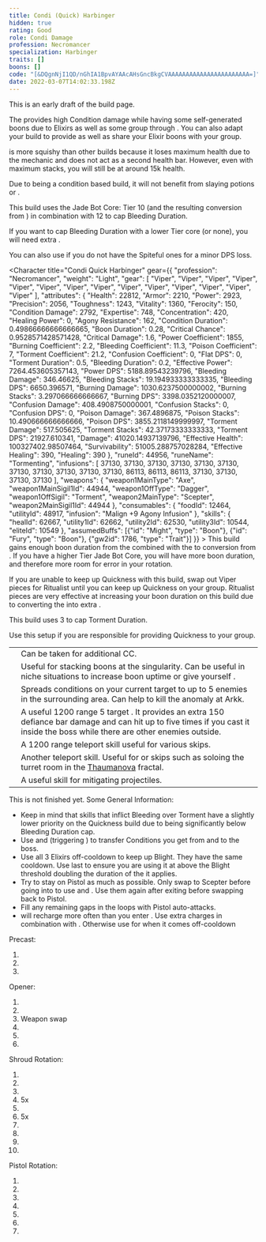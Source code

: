 ```yaml
---
title: Condi (Quick) Harbinger
hidden: true
rating: Good
role: Condi Damage
profession: Necromancer
specialization: Harbinger
traits: []
boons: []
code: "[&DQgnNjI1QD/nGhIA1BpvAYAAcAHsGncBkgCVAAAAAAAAAAAAAAAAAAAAAAA=]"
date: 2022-03-07T14:02:33.198Z
---
```

<Warning>
This is an early draft of the build page.
</Warning>

The <Specialization name="Harbinger" text="Condi Harbinger"/> provides high Condition damage while having some self-generated boons due to Elixirs as well as some group <Boon name="Might"/> through <Skill name="Blood is Power"/>. You can also adapt your build to provide <Boon name="Quickness"/> as well as share your Elixir boons with your group.

<Specialization name="Harbinger" text="Condi Harbinger"/> is more squishy than other <Specialization name="Necromancer"/> builds because it loses maximum health due to the <Effect name="Blight"/> mechanic and <Skill name="Harbinger Shroud"/> does not act as a second health bar. However, even with maximum <Effect name="Blight"/> stacks, you will still be at around 15k health.

Due to being a condition based build, it will not benefit from slaying potions or <Item name="Impact" type="Sigil"/>.

<Divider text="Equipment"/>

<CharacterWithAr>
<Character title="Condi DPS Harbinger" gear={{
  "profession": "Necromancer",
  "weight": "Light",
  "gear": [
    "Viper",
    "Viper",
    "Viper",
    "Viper",
    "Viper",
    "Viper",
    "Viper",
    "Viper",
    "Viper",
    "Viper",
    "Viper",
    "Viper",
    "Viper",
    "Viper"
  ],
  "attributes": {
    "Health": 22812,
    "Armor": 2210,
    "Power": 2923,
    "Precision": 2056,
    "Toughness": 1243,
    "Vitality": 1360,
    "Ferocity": 150,
    "Condition Damage": 2987,
    "Expertise": 870,
    "Concentration": 243,
    "Healing Power": 0,
    "Agony Resistance": 162,
    "Condition Duration": 0.78,
    "Boon Duration": 0.162,
    "Critical Chance": 0.9528571428571428,
    "Critical Damage": 1.6,
    "Power Coefficient": 1855,
    "Burning Coefficient": 2.2,
    "Bleeding Coefficient": 11.3,
    "Poison Coefficient": 7,
    "Torment Coefficient": 21.2,
    "Confusion Coefficient": 0,
    "Flat DPS": 0,
    "Torment Duration": 0.15,
    "Bleeding Duration": 0.2,
    "Effective Power": 7264.453605357143,
    "Power DPS": 5188.89543239796,
    "Bleeding Damage": 367.8553125,
    "Bleeding Stacks": 22.374000000000002,
    "Bleeding DPS": 8230.394761875,
    "Burning Damage": 1085.8788281250002,
    "Burning Stacks": 3.9160000000000004,
    "Burning DPS": 4252.301490937501,
    "Confusion Damage": 433.0882968750001,
    "Confusion Stacks": 0,
    "Confusion DPS": 0,
    "Poison Damage": 388.87875,
    "Poison Stacks": 12.46,
    "Poison DPS": 4845.429225000001,
    "Torment Damage": 549.5892187500001,
    "Torment Stacks": 40.916000000000004,
    "Torment DPS": 22486.992474375005,
    "Damage": 45004.01338458546,
    "Effective Health": 100327402.98507464,
    "Survivability": 51005.288757028284,
    "Effective Healing": 390,
    "Healing": 390
  },
  "runeId": 24848,
  "runeName": "Nightmare",
  "infusions": [
    86113,
    86113,
    37130,
    37130,
    37130,
    37130,
    37130,
    37130,
    86113,
    86113,
    86113,
    86113,
    86113,
    86113,
    86113,
    86113,
    37130,
    37130
  ],
  "weapons": {
    "weapon1MainType": "Pistol",
    "weapon1MainSigil1Id": 44944,
    "weapon1OffType": "Dagger",
    "weapon1OffSigil": "Torment",
    "weapon2MainType": "Scepter",
    "weapon2MainSigil1Id": 44944
  },
  "consumables": {
    "foodId": 95942,
    "utilityId": 48917,
    "infusion": "Malign +9 Agony Infusion"
  },
  "skills": {
    "healId": 62667,
    "utility1Id": 62662,
    "utility2Id": 62530,
    "utility3Id": 10544,
    "eliteId": 10549
  },
  "assumedBuffs": [{"id": "Might", "type": "Boon"}, {"id": "Fury", "type": "Boon"}, {"gw2id": 1786, "type": "Trait"}]
}}
>
This build uses the Jade Bot Core: Tier 10 (and the resulting conversion from <Trait name="Dark Gunslinger"/> ) in combination with 12 <Item id="86113"/> to cap Bleeding Duration.

If you want to cap Bleeding Duration with a lower Tier core (or none), you will need extra <Item id="86113"/>.

You can also use <Item id="37130"/> if you do not have the Spiteful ones for a minor DPS loss.
</Character>

<Character title="Condi Quick Harbinger" gear={{
  "profession": "Necromancer",
  "weight": "Light",
  "gear": [
    "Viper",
    "Viper",
    "Viper",
    "Viper",
    "Viper",
    "Viper",
    "Viper",
    "Viper",
    "Viper",
    "Viper",
    "Viper",
    "Viper",
    "Viper",
    "Viper"
  ],
  "attributes": {
    "Health": 22812,
    "Armor": 2210,
    "Power": 2923,
    "Precision": 2056,
    "Toughness": 1243,
    "Vitality": 1360,
    "Ferocity": 150,
    "Condition Damage": 2792,
    "Expertise": 748,
    "Concentration": 420,
    "Healing Power": 0,
    "Agony Resistance": 162,
    "Condition Duration": 0.49866666666666665,
    "Boon Duration": 0.28,
    "Critical Chance": 0.9528571428571428,
    "Critical Damage": 1.6,
    "Power Coefficient": 1855,
    "Burning Coefficient": 2.2,
    "Bleeding Coefficient": 11.3,
    "Poison Coefficient": 7,
    "Torment Coefficient": 21.2,
    "Confusion Coefficient": 0,
    "Flat DPS": 0,
    "Torment Duration": 0.5,
    "Bleeding Duration": 0.2,
    "Effective Power": 7264.453605357143,
    "Power DPS": 5188.89543239796,
    "Bleeding Damage": 346.46625,
    "Bleeding Stacks": 19.194933333333335,
    "Bleeding DPS": 6650.396571,
    "Burning Damage": 1030.6237500000002,
    "Burning Stacks": 3.297066666666667,
    "Burning DPS": 3398.0352120000007,
    "Confusion Damage": 408.4908750000001,
    "Confusion Stacks": 0,
    "Confusion DPS": 0,
    "Poison Damage": 367.4896875,
    "Poison Stacks": 10.490666666666666,
    "Poison DPS": 3855.2118149999997,
    "Torment Damage": 517.505625,
    "Torment Stacks": 42.37173333333333,
    "Torment DPS": 21927.610341,
    "Damage": 41020.14937139796,
    "Effective Health": 100327402.98507464,
    "Survivability": 51005.288757028284,
    "Effective Healing": 390,
    "Healing": 390
  },
  "runeId": 44956,
  "runeName": "Tormenting",
  "infusions": [
    37130,
    37130,
    37130,
    37130,
    37130,
    37130,
    37130,
    37130,
    37130,
    37130,
    37130,
    86113,
    86113,
    86113,
    37130,
    37130,
    37130,
    37130
  ],
  "weapons": {
    "weapon1MainType": "Axe",
    "weapon1MainSigil1Id": 44944,
    "weapon1OffType": "Dagger",
    "weapon1OffSigil": "Torment",
    "weapon2MainType": "Scepter",
    "weapon2MainSigil1Id": 44944
  },
  "consumables": {
    "foodId": 12464,
    "utilityId": 48917,
    "infusion": "Malign +9 Agony Infusion"
  },
  "skills": {
    "healId": 62667,
    "utility1Id": 62662,
    "utility2Id": 62530,
    "utility3Id": 10544,
    "eliteId": 10549
  },
  "assumedBuffs": [{"id": "Might", "type": "Boon"}, {"id": "Fury", "type": "Boon"}, {"gw2id": 1786, "type": "Trait"}]
}} >
This build gains enough boon duration from the <Item id="79722"/> combined with the <Attribute name="Vitality"/> to <Attribute name="Concentration"/> conversion from <Trait id="2220"/>. If you have a higher Tier Jade Bot Core, you will have more boon duration, and therefore more room for error in your rotation.

If you are unable to keep up Quickness with this build, swap out Viper pieces for Ritualist until you can keep up Quickness on your group. Ritualist pieces are very effective at increasing your boon duration on this build due to <Trait id="2220"/> converting the <Attribute name="Vitality"/> into extra <Attribute name="Concentration"/>.

This build uses 3 <Item id="86113"/> to cap Torment Duration.
</Character>
</CharacterWithAr>

<Divider text="Build"/>

<Grid>
<GridItem sm="7">
<Traits
traits1="Curses" traits1Selected="Plague Sending, Master of Corruption, Lingering Curse"
traits2="Soul Reaping" traits2Selected="Unyielding Blast, Soul Barbs, Dhuumfire"
traits3="Harbinger" traits3Selected="Septic Corruption , Dark Gunslinger, Doom Approaches"/>
<Card title="Quickness Variant">

Use this setup if you are responsible for providing Quickness to your group.
<Traits traits1="Harbinger" traits1Selected="Septic Corruption , Twisted Medicine, Deathly Haste" unembossed/>



</Card>
</GridItem>

<GridItem sm="5">
<Card title="Situational Skills">

|                                                               |                                                                                                                                                                                                                                                                                                                                                                                                                   |
| ------------------------------------------------------------- | ----------------------------------------------------------------------------------------------------------------------------------------------------------------------------------------------------------------------------------------------------------------------------------------------------------------------------------------------------------------------------------------------------------------- |
| <Skill name="Summon Flesh Golem" size="big" disableText/> | Can be taken for additional CC.
| <Skill name="Elixir of Ambition" size="big" disableText/> | Useful for stacking boons at the singularity. Can be useful in niche situations to increase boon uptime or give yourself <Boon name="Aegis"/>.
| <Skill name="Epidemic" size="big" disableText/> | Spreads conditions on your current target to up to 5 enemies in the surrounding area. Can help to kill the anomaly at Arkk. |
| <Skill name="Spectral Grasp" size="big" disableText/> | A useful 1200 range 5 target <Control name="Pull"/>. It provides an extra 150 defiance bar damage and can hit up to five times if you cast it inside the boss while there are other enemies outside.  | 
| <Skill name="Summon Flesh Wurm" size="big" disableText/> | A 1200 range teleport skill useful for various skips. |
| <Skill name="Spectral Walk " size="big" disableText/> | Another teleport skill. Useful for <Boon name="Swiftness"/> or skips such as soloing the turret room in the [Thaumanova](/fractals/thaumanova-reactor) fractal. |
| <Skill name="Corrosive Poison Cloud" size="big" disableText/> | A useful skill for mitigating projectiles. |                                                                                                            

</Card>
</GridItem>
</Grid>

<Divider text="Details"/>

<Divider text="Rotation"/>
<Warning>
This is not finished yet.
</Warning>
Some General Information:

- Keep in mind that skills that inflict Bleeding over Torment have a slightly lower priority on the Quickness build due to being significantly below Bleeding Duration cap.
- Use <Skill name="Deathly Swarm"/> and <Skill name="Harbinger Shroud"/> (triggering <Trait name="Plague Sending"/>) to transfer Conditions you get from <Skill name="Blood is Power"/> and <Skill name="Plaguelands"/> to the boss.
- Use all 3 Elixirs off-cooldown to keep up Blight. They have the same cooldown. Use <Skill name="Elixir of Promise"/> last to ensure you are using it at above the Blight threshold doubling the duration of the <Condition name="Poisoned"/> it applies.
- Try to stay on Pistol as much as possible. Only swap to Scepter before going into <Skill name="Harbinger Shroud"/> to use <Skill name="Devouring Darkness"/> and <Skill name="Grasping Dead"/>. Use them again after exiting <Skill name="Harbinger Shroud"/> before swapping back to Pistol.
- Fill any remaining gaps in the loops with Pistol auto-attacks.
- <Skill name="Blood is Power"/> will recharge more often than you enter <Skill name="Harbinger Shroud"/>. Use extra charges in combination with <Skill name="Deathly Swarm"/>. Otherwise use <Skill name="Deathly Swarm"/> for <Skill name="Plaguelands"/> when it comes off-cooldown

Precast:
1. <Skill name="Elixir of Risk"/>
2. <Skill name="Elixir of Anguish"/>
3. <Skill name="Elixir of Promise"/>

Opener:
1. <Skill name="Plaguelands"/>
2. <Skill name="Devouring Darkness"/>
3. Weapon swap
4. <Skill name="Weeping Shots"/>
5. <Skill name="Blood is Power"/>
5. <Skill name="Harbinger Shroud"/>

Shroud Rotation:
1. <Skill name="Dark Barrage"/>
2. <Skill name="Voracious Arc"/>
3. <Skill name="Devouring Cut"/>
4. 5x <Skill name="Tainted Bolts"/>
5. <Skill name="Dark Barrage"/>
6. 5x <Skill name="Tainted Bolts"/>
7. <Skill name="Voracious Arc"/>
8. <Skill name="Devouring Cut"/>
9. <Skill name="Dark Barrage"/>
10. <Skill name="Exit Harbinger Shroud"/>

Pistol Rotation:
1. <Skill name="Weeping Shots"/>
2. <Skill name="Vile Blast"/>
3. <Skill name="Enfeebling Blood"/>
4. <Skill name="Elixir of Risk"/>
5. <Skill name="Elixir of Anguish"/>
6. <Skill name="Elixir of Promise"/>
7. <Skill name="Weeping Shots"/>